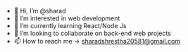 - 👋 Hi, I’m @sharad
- 👀 I’m interested in web development
- 🌱 I’m currently learning React/Node Js
- 💞️ I’m looking to collaborate on back-end web projects
- 📫 How to reach me -> sharadshrestha20581@gmail.com

<!---
sharad-ritu/sharad-ritu is a ✨ special ✨ repository because its `README.md` (this file) appears on your GitHub profile.
You can click the Preview link to take a look at your changes.
--->
